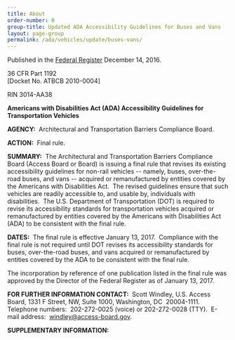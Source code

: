 ```yaml
---
title: About
order-number: 0
group-title: Updated ADA Accessibility Guidelines for Buses and Vans
layout: page-group
permalink: /ada/vehicles/update/buses-vans/
---
```

Published in the [Federal Register](https://www.federalregister.gov/d/2016-28867) December 14, 2016.

36 CFR Part 1192\
[Docket No. ATBCB 2010-0004]

RIN 3014-AA38

**Americans with Disabilities Act (ADA) Accessibility Guidelines for Transportation Vehicles**

**AGENCY:**  Architectural and Transportation Barriers Compliance Board.

**ACTION:**  Final rule.

**SUMMARY:**  The Architectural and Transportation Barriers Compliance Board (Access Board or Board) is issuing a final rule that revises its existing accessibility guidelines for non-rail vehicles -- namely, buses, over-the-road buses, and vans -- acquired or remanufactured by entities covered by the Americans with Disabilities Act.  The revised guidelines ensure that such vehicles are readily accessible to, and usable by, individuals with disabilities.  The U.S. Department of Transportation (DOT) is required to revise its accessibility standards for transportation vehicles acquired or remanufactured by entities covered by the Americans with Disabilities Act (ADA) to be consistent with the final rule.

**DATES:**  The final rule is effective January 13, 2017.  Compliance with the final rule is not required until DOT revises its accessibility standards for buses, over-the-road buses, and vans acquired or remanufactured by entities covered by the ADA to be consistent with the final rule.

The incorporation by reference of one publication listed in the final rule was approved by the Director of the Federal Register as of January 13, 2017.

**FOR FURTHER INFORMATION CONTACT:**  Scott Windley, U.S. Access Board, 1331 F Street, NW, Suite 1000, Washington, DC  20004-1111. Telephone numbers:  202-272-0025 (voice) or 202-272-0028 (TTY).  E-mail address:  [](mailto:windley@access-board.gov.)<windley@access-board.gov>.

**SUPPLEMENTARY INFORMATION:**